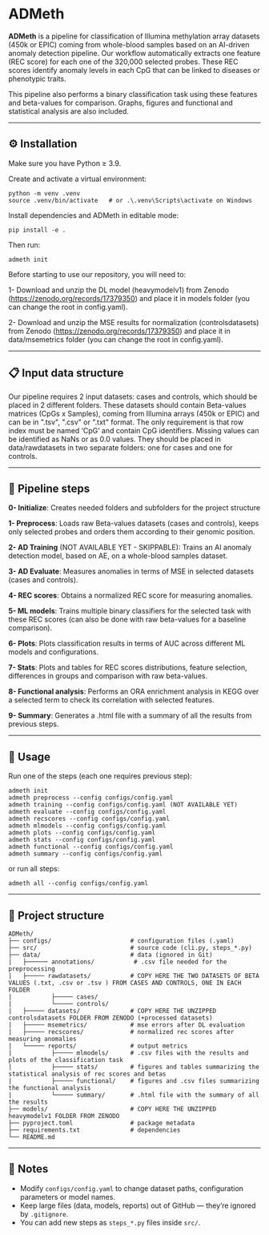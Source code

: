 # ADMeth

**ADMeth** is a pipeline for classification of Illumina methylation array datasets (450k or EPIC) coming from whole-blood samples based on an AI-driven anomaly detection pipeline. Our workflow automatically extracts one feature (REC score) for each one of the 320,000 selected probes. These REC scores identify anomaly levels in each CpG that can be linked to diseases or phenotypic traits.

This pipeline also performs a binary classification task using these features and beta-values for comparison. Graphs, figures and functional and statistical analysis are also included. 

---

## ⚙️ Installation

Make sure you have Python ≥ 3.9.

Create and activate a virtual environment:

    python -m venv .venv
    source .venv/bin/activate   # or .\.venv\Scripts\activate on Windows

Install dependencies and ADMeth in editable mode:

    pip install -e .

Then run:

    admeth init 

Before starting to use our repository, you will need to: 

1- Download and unzip the DL model (heavymodelv1) from Zenodo (https://zenodo.org/records/17379350) and place it in models folder (you can change the root in config.yaml).

2- Download and unzip the MSE results for normalization (controlsdatasets) from Zenodo (https://zenodo.org/records/17379350) and place it in data/msemetrics folder (you can change the root in config.yaml).

---
## 📋 Input data structure

Our pipeline requires 2 input datasets: cases and controls, which should be placed in 2 different folders. These datasets should contain Beta-values matrices (CpGs x Samples), coming from Illumina arrays (450k or EPIC) and can be in ".tsv", ".csv" or ".txt" format. The only requirement is that row index must be named ‘CpG’ and contain CpG identifiers. Missing values can be identified as NaNs or as 0.0 values. They should be placed in data/rawdatasets in two separate folders: one for cases and one for controls.

---
## 🔗 Pipeline steps
**0- Initialize**: Creates needed folders and subfolders for the project structure

**1- Preprocess**: Loads raw Beta-values datasets (cases and controls), keeps only selected probes and orders them according to their genomic position.

**2- AD Training** (NOT AVAILABLE YET - SKIPPABLE): Trains an AI anomaly detection model, based on AE, on a whole-blood samples dataset. 

**3- AD Evaluate**: Measures anomalies in terms of MSE in selected datasets (cases and controls).

**4- REC scores**: Obtains a normalized REC score for measuring anomalies.

**5- ML models**: Trains multiple binary classifiers for the selected task with these REC scores (can also be done with raw beta-values for a baseline comparison).

**6- Plots**: Plots classification results in terms of AUC across different ML models and configurations.

**7- Stats**: Plots and tables for REC scores distributions, feature selection, differences in groups and comparison with raw beta-values.

**8- Functional analysis**: Performs an ORA enrichment analysis in KEGG over a selected term to check its correlation with selected features.

**9- Summary**: Generates a .html file with a summary of all the results from previous steps.

---
## 🚀 Usage

Run one of the steps (each one requires previous step):

    admeth init 
    admeth preprocess --config configs/config.yaml
    admeth training --config configs/config.yaml (NOT AVAILABLE YET)
    admeth evaluate --config configs/config.yaml
    admeth recscores --config configs/config.yaml
    admeth mlmodels --config configs/config.yaml
    admeth plots --config configs/config.yaml
    admeth stats --config configs/config.yaml
    admeth functional --config configs/config.yaml
    admeth summary --config configs/config.yaml 

or run all steps:

    admeth all --config configs/config.yaml

---
## 📁 Project structure

    ADMeth/
    ├── configs/                      # configuration files (.yaml)
    ├── src/                          # source code (cli.py, steps_*.py)
    ├── data/                         # data (ignored in Git)
    |   ├────── annotations/           # .csv file needed for the preprocessing
    |   ├───── rawdatasets/           # COPY HERE THE TWO DATASETS OF BETA VALUES (.txt, .csv or .tsv ) FROM CASES AND CONTROLS, ONE IN EACH FOLDER
    |           ├───── cases/
    |           └───── controls/   
    |   ├───── datasets/              # COPY HERE THE UNZIPPED controlsdatasets FOLDER FROM ZENODO (+processed datasets)
    |   ├───── msemetrics/            # mse errors after DL evaluation
    |   ├───── recscores/             # normalized rec scores after measuring anomalies
    |   └───── reports/               # output metrics 
    |           ├───── mlmodels/      # .csv files with the results and plots of the classification task
    |           ├───── stats/         # figures and tables summarizing the statistical analysis of rec scores and betas
    |           ├───── functional/    # figures and .csv files summarizing the functional analysis
    |           └───── summary/       # .html file with the summary of all the results
    ├── models/                       # COPY HERE THE UNZIPPED heavymodelv1 FOLDER FROM ZENODO 
    ├── pyproject.toml                # package metadata
    ├── requirements.txt              # dependencies
    └── README.md   
---
## 🧠 Notes

- Modify `configs/config.yaml` to change dataset paths, configuration parameters or model names.
- Keep large files (data, models, reports) out of GitHub — they’re ignored by `.gitignore`.
- You can add new steps as `steps_*.py` files inside `src/`.
